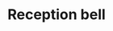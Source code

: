 ---
title: Reception bell
tags: ["reception", "bell", "welcome", "greeting", "hospitality", "front desk", "ringing"]
icon: reception-bell
svg: '<svg xmlns="http://www.w3.org/2000/svg" width="24" height="24" fill="none" viewBox="0 0 24 24" stroke-width="1.5" stroke-linecap="round" stroke-linejoin="round" stroke="currentColor"><path d="M3 19h18M12 8V5m0 3h-2a5 5 0 0 0-5 5v3h14v-3a5 5 0 0 0-5-5zm0-3h-2m2 0h2"/></svg>'
---